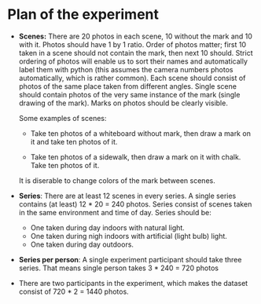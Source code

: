 # Plan of the experiment

* **Scenes:**
  There are 20 photos in each scene, 10 without the mark and 10 with it.
  Photos should have 1 by 1 ratio.
  Order of photos matter; first 10 taken in a scene should not contain the mark,
  then next 10 should.
  Strict ordering of photos will enable us to sort their names and
  automatically label them with python (this assumes the camera numbers photos
  automatically, which is rather common).
  Each scene should consist of photos of the same place taken from different
  angles.
  Single scene should contain photos of the very same instance of the mark
  (single drawing of the mark).
  Marks on photos should be clearly visible.
  
  Some examples of scenes:
  
    * Take ten photos of a whiteboard without mark, then draw a mark on it and 
      take ten photos of it.
    
    * Take ten photos of a sidewalk, then draw a mark on it with chalk.
      Take ten photos of it.
    
    It is diserable to change colors of the mark between scenes.

* **Series**: There are at least 12 scenes in every series.
  A single series contains (at least) 12 * 20 = 240 photos.
  Series consist of scenes taken in the same environment and time of day.
  Series should be: 
    - One taken during day indoors with natural light.
    - One taken during nigh indoors with artificial (light bulb) light.
    - One taken during day outdoors.

* **Series per person**:
  A single experiment participant should take three series.
  That means single person takes 3 * 240 = 720 photos

* There are two participants in the experiment, which makes the dataset consist
  of 720 * 2 = 1440 photos.
